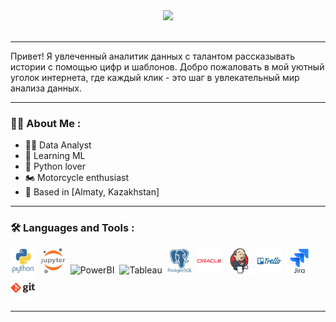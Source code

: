 <div id="header" align="center">
  <img src="https://media.giphy.com/media/RbDKaczqWovIugyJmW/giphy.gif?cid=ecf05e47tchs7jhg9znfxkaierxfl5u6wtj4ho1htaxje3lz&ep=v1_gifs_search&rid=giphy.gif&ct=g" width="100"/>
  <div align="center">
<img src="https://komarev.com/ghpvc/?username=ZenCitizen&style=flat-square&color=blue" alt=""/>
    </div>

</div>

---

Привет! Я увлеченный аналитик данных с талантом рассказывать истории с помощью цифр и шаблонов. Добро пожаловать в мой уютный уголок интернета, где каждый клик - это шаг в увлекательный мир анализа данных.

---

### :woman_technologist: About Me :

- 👩‍💻 Data Analyst
- 🤖 Learning ML
- 🐍 Python lover
- 🏍️ Motorcycle enthusiast
- 📍 Based in [Almaty, Kazakhstan]

---

### :hammer_and_wrench: Languages and Tools :
<div>
  <img src="https://github.com/devicons/devicon/blob/master/icons/python/python-original-wordmark.svg" title="Python" alt="Python" width="40" height="40"/>&nbsp;
  <img src="https://github.com/devicons/devicon/blob/master/icons/jupyter/jupyter-original-wordmark.svg" title="Jupiter"  alt="Jupiter" width="40" height="40"/>&nbsp;
  <img src="https://github.com/microsoft/PowerBI-Icons/blob/main/SVG/Power-BI.svg" title="PowerBI" alt="PowerBI" width="40" 
height="40"/>&nbsp;
  <img src="https://img.icons8.com/?size=2x&id=9Kvi1p1F0tUo&format=png" title="Tableau" alt="Tableau" width="40" height="40"/>&nbsp;
  <img src="https://github.com/devicons/devicon/blob/master/icons/postgresql/postgresql-plain-wordmark.svg" title="PostgreSQL" alt="PostgreSQL" width="40" height="40"/>&nbsp;
  <img src="https://github.com/devicons/devicon/blob/master/icons/oracle/oracle-original.svg" title="OracleSQL" alt="OracleSQL" width="40" height="40"/>&nbsp;
  <img src="https://github.com/devicons/devicon/blob/master/icons/jenkins/jenkins-original.svg" title="Jenkins" alt="Jenkins" width="40" height="40"/>&nbsp;
  <img src="https://github.com/devicons/devicon/blob/master/icons/trello/trello-plain-wordmark.svg" title="Trello" alt="Trello" width="40" height="40"/>&nbsp;
  <img src="https://github.com/devicons/devicon/blob/master/icons/jira/jira-original-wordmark.svg" title="Jira" alt="Jira" width="40" height="40"/>&nbsp;
  <img src="https://github.com/devicons/devicon/blob/master/icons/git/git-original-wordmark.svg" title="Git" **alt="Git" width="40" height="40"/>
</div>

---
